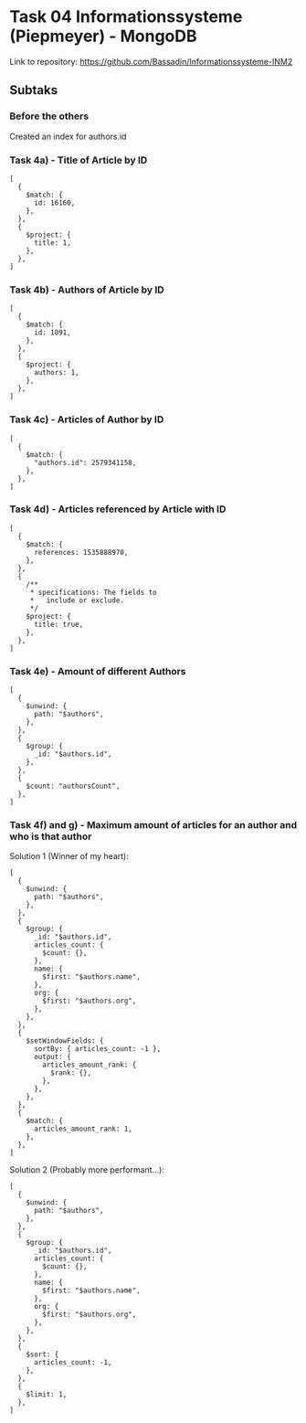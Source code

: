 # Task 04 Informationssysteme (Piepmeyer) - MongoDB

Link to repository: <https://github.com/Bassadin/Informationssysteme-INM2>

## Subtaks

### Before the others

Created an index for authors.id

### Task 4a) - Title of Article by ID

```mongodb
[
  {
    $match: {
      id: 16160,
    },
  },
  {
    $project: {
      title: 1,
    },
  },
]
```

### Task 4b) - Authors of Article by ID

```mongodb
[
  {
    $match: {
      id: 1091,
    },
  },
  {
    $project: {
      authors: 1,
    },
  },
]
```

### Task 4c) - Articles of Author by ID

```mongodb
[
  {
    $match: {
      "authors.id": 2579341158,
    },
  },
]
```

### Task 4d) - Articles referenced by Article with ID

```mongodb
[
  {
    $match: {
      references: 1535888970,
    },
  },
  {
    /**
     * specifications: The fields to
     *   include or exclude.
     */
    $project: {
      title: true,
    },
  },
]
```

### Task 4e) - Amount of different Authors

```mongodb
[
  {
    $unwind: {
      path: "$authors",
    },
  },
  {
    $group: {
      _id: "$authors.id",
    },
  },
  {
    $count: "authorsCount",
  },
]
```

### Task 4f) and g) - Maximum amount of articles for an author and who is that author

Solution 1 (Winner of my heart):

```mongodb
[
  {
    $unwind: {
      path: "$authors",
    },
  },
  {
    $group: {
      _id: "$authors.id",
      articles_count: {
        $count: {},
      },
      name: {
        $first: "$authors.name",
      },
      org: {
        $first: "$authors.org",
      },
    },
  },
  {
    $setWindowFields: {
      sortBy: { articles_count: -1 },
      output: {
        articles_amount_rank: {
          $rank: {},
        },
      },
    },
  },
  {
    $match: {
      articles_amount_rank: 1,
    },
  },
]
```

Solution 2 (Probably more performant...):

```mongodb
[
  {
    $unwind: {
      path: "$authors",
    },
  },
  {
    $group: {
      _id: "$authors.id",
      articles_count: {
        $count: {},
      },
      name: {
        $first: "$authors.name",
      },
      org: {
        $first: "$authors.org",
      },
    },
  },
  {
    $sort: {
      articles_count: -1,
    },
  },
  {
    $limit: 1,
  },
]
```
